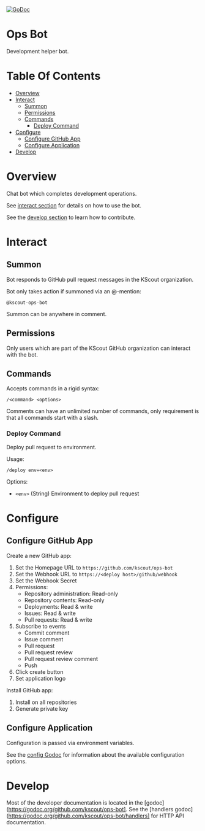 [![GoDoc](https://godoc.org/github.com/kscout/ops-bot?status.svg)](https://godoc.org/github.com/kscout/ops-bot)

# Ops Bot
Development helper bot.

# Table Of Contents
- [Overview](#overview)
- [Interact](#interact)
  - [Summon](#summon)
  - [Permissions](#permissions)
  - [Commands](#commands)
	- [Deploy Command](#deploy-command)
- [Configure](#configure)
  - [Configure GitHub App](#configure-github-app)
  - [Configure Application](#configure-application)
- [Develop](#develop)
  
# Overview
Chat bot which completes development operations.

See [interact section](#interact) for details on how to use the bot.

See the [develop section](#develop) to learn how to contribute.

# Interact
## Summon
Bot responds to GitHub pull request messages in the KScout organization.

Bot only takes action if summoned via an @-mention:

```
@kscout-ops-bot
```

Summon can be anywhere in comment.

## Permissions
Only users which are part of the KScout GitHub organization can interact with 
the bot.

## Commands
Accepts commands in a rigid syntax:

```
/<command> <options>
```

Comments can have an unlimited number of commands, only requirement is that all
commands start with a slash.

### Deploy Command
Deploy pull request to environment.

Usage:

```
/deploy env=<env>
```

Options:

- `<env>` (String) Environment to deploy pull request
  
# Configure
## Configure GitHub App
Create a new GitHub app:

1. Set the Homepage URL to `https://github.com/kscout/ops-bot`
2. Set the Webhook URL to `https://<deploy host>/github/webhook`
3. Set the Webhook Secret
4. Permissions:
   - Repository administration: Read-only
   - Repository contents: Read-only
   - Deployments: Read & write
   - Issues: Read & write
   - Pull requests: Read & write
5. Subscribe to events
   - Commit comment
   - Issue comment
   - Pull request
   - Pull request review
   - Pull request review comment
   - Push
6. Click create button
7. Set application logo

Install GitHub app:

1. Install on all repositories
2. Generate private key

## Configure Application
Configuration is passed via environment variables.

See the [config Godoc](https://godoc.org/github.com/kscout/ops-bot/config) for 
information about the available configuration options.

# Develop
Most of the developer documentation is located in the 
[godoc](https://godoc.org/github.com/kscout/ops-bot]. See the 
[handlers godoc](https://godoc.org/github.com/kscout/ops-bot/handlers] for 
HTTP API documentation.
